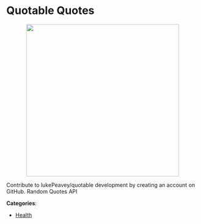 # Quotable Quotes
<p align="center">
    <img width="400" src="https://raw.githubusercontent.com/apis-list/apis-list/apis/quotable-quotes/logo_256x256.png" />
</p>

Contribute to lukePeavey/quotable development by creating an account on GitHub. Random Quotes API



**Categories**:

- [Health](https://github.com/apis-list/apis-list#health)



